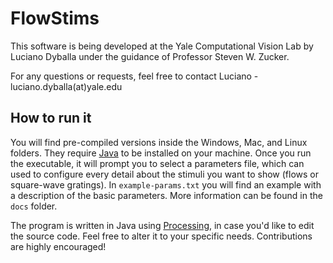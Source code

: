 # FlowStims

This software is being developed at the Yale Computational Vision Lab by Luciano Dyballa under the guidance of Professor Steven W. Zucker.

For any questions or requests, feel free to contact Luciano - luciano.dyballa(at)yale.edu

## How to run it

You will find pre-compiled versions inside the Windows, Mac, and Linux folders. They require [Java](https://www.java.com/en/download/) to be installed on your machine. Once you run the executable, it will prompt you to select a parameters file, which can used to configure every detail about the stimuli you want to show (flows or square-wave gratings). In `example-params.txt` you will find an example with a description of the basic parameters. More information can be found in the `docs` folder.

The program is written in Java using [Processing](https://processing.org), in case you'd like to edit the source code. Feel free to alter it to your specific needs. Contributions are highly encouraged!





